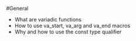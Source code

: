 #General
* What are variadic functions
* How to use va_start, va_arg and va_end macros
* Why and how to use the const type qualifier

